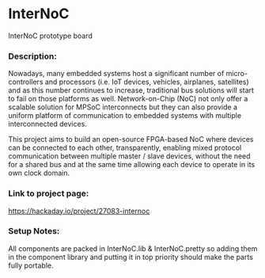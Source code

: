 # InterNoC
InterNoC prototype board

### Description:
Nowadays, many embedded systems host a significant number of micro-controllers and processors (i.e. IoT devices, vehicles, airplanes, satellites) and as this number continues to increase, traditional bus solutions will start to fail on those platforms as well. Network-on-Chip (NoC) not only offer a scalable solution for MPSoC interconnects but they can also provide a uniform platform of communication to embedded systems with multiple interconnected devices.

This project aims to build an open-source FPGA-based NoC where devices can be connected to each other, transparently, enabling mixed protocol communication between multiple master / slave devices, without the need for a shared bus and at the same time allowing each device to operate in its own clock domain.

### Link to project page:
https://hackaday.io/project/27083-internoc


### Setup Notes:
All components are packed in InterNoC.lib & InterNoC.pretty so adding them in the component library and putting it in top priority should make the parts fully portable.

